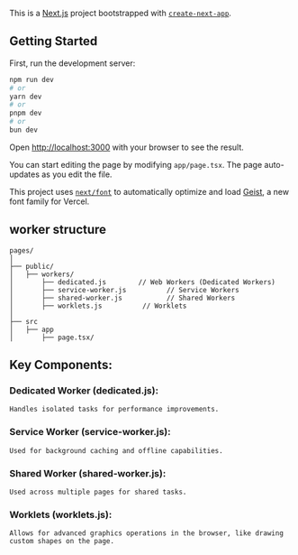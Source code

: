 This is a [Next.js](https://nextjs.org) project bootstrapped with [`create-next-app`](https://nextjs.org/docs/app/api-reference/cli/create-next-app).

## Getting Started

First, run the development server:

```bash
npm run dev
# or
yarn dev
# or
pnpm dev
# or
bun dev
```

Open [http://localhost:3000](http://localhost:3000) with your browser to see the result.

You can start editing the page by modifying `app/page.tsx`. The page auto-updates as you edit the file.

This project uses [`next/font`](https://nextjs.org/docs/app/building-your-application/optimizing/fonts) to automatically optimize and load [Geist](https://vercel.com/font), a new font family for Vercel.

## worker structure

```
pages/
│
├── public/
│   ├── workers/
│       ├── dedicated.js        // Web Workers (Dedicated Workers)
│       ├── service-worker.js          // Service Workers
│       ├── shared-worker.js           // Shared Workers
│       ├── worklets.js          // Worklets
│
├── src
│   ├── app
│       ├── page.tsx/
```
## Key Components:
### Dedicated Worker (dedicated.js): 
    Handles isolated tasks for performance improvements.
### Service Worker (service-worker.js): 
    Used for background caching and offline capabilities.
### Shared Worker (shared-worker.js): 
    Used across multiple pages for shared tasks.
### Worklets (worklets.js): 
    Allows for advanced graphics operations in the browser, like drawing custom shapes on the page.